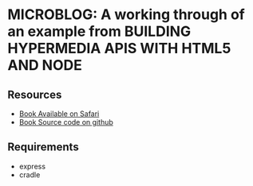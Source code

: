 # MICROBLOG: A working through of an example from BUILDING HYPERMEDIA APIS WITH HTML5 AND NODE

## Resources

* [Book Available on Safari](http://my.safaribooksonline.com/book/-/9781449309497)  
* [Book Source code on github](https://github.com/mamund/Building-Hypermedia-APIs)

## Requirements

* express
* cradle